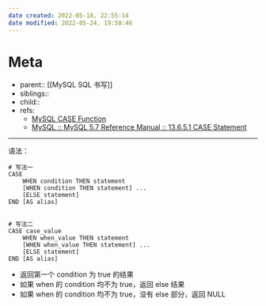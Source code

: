 ```yaml
---
date created: 2022-05-18, 22:55:14
date modified: 2022-05-24, 19:58:46
---
```


# Meta

- parent:: [[MySQL SQL 书写]]
- siblings::
- child::
- refs:
    - [MySQL CASE Function](https://www.w3schools.com/sql/func_mysql_case.asp)
    - [MySQL :: MySQL 5.7 Reference Manual :: 13.6.5.1 CASE Statement](https://dev.mysql.com/doc/refman/5.7/en/case.html)
---

语法：

```
# 写法一
CASE
    WHEN condition THEN statement
    [WHEN condition THEN statement] ...
    [ELSE statement]
END [AS alias]


# 写法二
CASE case_value
    WHEN when_value THEN statement
    [WHEN when_value THEN statement] ...
    [ELSE statement]
END [AS alias]
```

- 返回第一个 condition 为 true 的结果
- 如果 when 的 condition 均不为 true，返回 else 结果
- 如果 when 的 condition 均不为 true，没有 else 部分，返回 NULL
